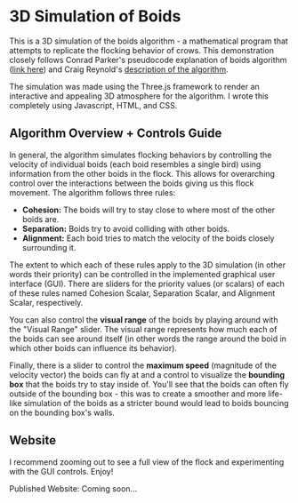 # 3D Simulation of Boids 
This is a 3D simulation of the boids algorithm - a mathematical program that attempts to replicate the flocking behavior of crows. This demonstration closely follows Conrad Parker's pseudocode explanation of boids algorithm ([link here](http://www.kfish.org/boids/pseudocode.html#ref1)) and Craig Reynold's [description of the algorithm](https://www.red3d.com/cwr/boids/). 

The simulation was made using the Three.js framework to render an interactive and appealing 3D atmosphere for the algorithm. I wrote this completely using Javascript, HTML, and CSS.

## Algorithm Overview + Controls Guide
In general, the algorithm simulates flocking behaviors by controlling the velocity of individual boids (each boid resembles a single bird) using information from the other boids in the flock. This allows for overarching control over the interactions between the boids giving us this flock movement. The algorithm follows three rules: 
- **Cohesion:** The boids will try to stay close to where most of the other boids are.
- **Separation:** Boids try to avoid colliding with other boids.
- **Alignment:** Each boid tries to match the velocity of the boids closely surrounding it.

The extent to which each of these rules apply to the 3D simulation (in other words their priority) can be controlled in the implemented graphical user interface (GUI). There are sliders for the priority values (or scalars) of each of these rules named Cohesion Scalar, Separation Scalar, and Alignment Scalar, respectively.

You can also control the **visual range** of the boids by playing around with the "Visual Range" slider. The visual range represents how much each of the boids can see around itself (in other words the range around the boid in which other boids can influence its behavior). 

Finally, there is a slider to control the **maximum speed** (magnitude of the velocity vector) the boids can fly at and a control to visualize the **bounding box** that the boids try to stay inside of. You'll see that the boids can often fly outside of the bounding box - this was to create a smoother and more life-like simulation of the boids as a stricter bound would lead to boids bouncing on the bounding box's walls. 

## Website 
I recommend zooming out to see a full view of the flock and experimenting with the GUI controls. Enjoy!

Published Website: Coming soon...
